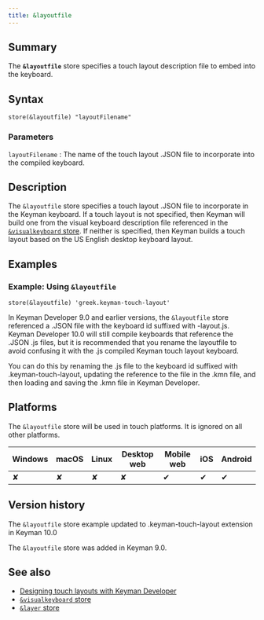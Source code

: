 ```yaml
---
title: &layoutfile
---
```

  
## Summary

The **`&layoutfile`** store specifies a touch layout description file to
embed into the keyboard.

## Syntax

```
store(&layoutfile) "layoutFilename"
```

### Parameters

`layoutFilename`
:   The name of the touch layout .JSON file to incorporate into the
    compiled keyboard.

## Description

The `&layoutfile` store specifies a touch layout .JSON file to
incorporate in the Keyman keyboard. If a touch layout is not specified,
then Keyman will build one from the visual keyboard description file
referenced in the [`&visualkeyboard` store](visualkeyboard.php). If
neither is specified, then Keyman builds a touch layout based on the US
English desktop keyboard layout.

## Examples

### Example: Using `&layoutfile`

```
store(&layoutfile) 'greek.keyman-touch-layout'
```

In Keyman Developer 9.0 and earlier versions, the `&layoutfile` store
referenced a .JSON file with the keyboard id suffixed with -layout.js.
Keyman Developer 10.0 will still compile keyboards that reference the
.JSON .js files, but it is recommended that you rename the layoutfile to
avoid confusing it with the .js compiled Keyman touch layout keyboard.

You can do this by renaming the .js file to the keyboard id suffixed
with .keyman-touch-layout, updating the reference to the file in the
.kmn file, and then loading and saving the .kmn file in Keyman
Developer.

## Platforms

The `&layoutfile` store will be used in touch platforms. It is ignored
on all other platforms.

| Windows | macOS | Linux | Desktop web | Mobile web | iOS | Android |
|---------|-------|-------|-------------|------------|-----|---------|
| ✘       | ✘     | ✘     | ✘           | ✔          | ✔   | ✔       |

## Version history

The `&layoutfile` store example updated to .keyman-touch-layout
extension in Keyman 10.0

The `&layoutfile` store was added in Keyman 9.0.

## See also

-   [Designing touch layouts with Keyman
    Developer](/developer/current-version/guides/develop/)
-   [`&visualkeyboard` store](visualkeyboard)
-   [`&layer` store](layer)
